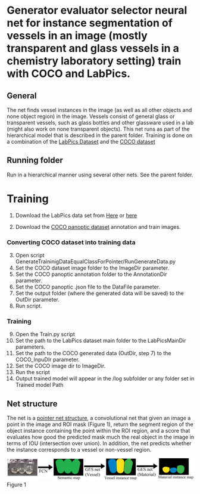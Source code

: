 ﻿# Generator evaluator selector neural net for instance segmentation of vessels in an image (mostly transparent and glass vessels in a chemistry laboratory setting) train with COCO and LabPics.


## General
The net finds vessel instances in the image  (as well as all other objects and none object region) in the image. Vessels consist of general glass or transparent vessels, such as glass bottles and other glassware used in a lab (might also work on none transparent objects). This net runs as part of the hierarchical model that is described in the parent folder. Training is done on a combination of the [LabPics Dataset](https://drive.google.com/file/d/1TZao7JDzxcJr_hMqYHLRcV2N0UHoH2c1/view?usp=sharing) and the [COCO dataset](http://cocodataset.org/#download) 


## Running folder
Run in a hierarchical manner using several other nets. See the parent folder.


# Training


1. Download the LabPics data set from [Here](https://drive.google.com/file/d/1TZao7JDzxcJr_hMqYHLRcV2N0UHoH2c1/view?usp=sharing) or [here](https://drive.google.com/file/d/1gfaM_6eZjtg7dkFShGl1gIfsXzj1KjIX/view?usp=sharing)


2. Download the [COCO panoptic dataset](http://cocodataset.org/#download) annotation and train images.
### Converting COCO dataset into training data
3. Open script GenerateTraininigDataEqualClassForPointer/RunGenerateData.py
4. Set the COCO dataset image folder to the ImageDir parameter.
5. Set the COCO panoptic annotation folder to the AnnotationDir parameter.
6. Set the COCO panoptic .json file to the DataFile parameter.
7. Set the output folder (where the generated data will be saved) to the OutDir parameter.
8. Run script. 
### Training
9. Open the Train.py script
10. Set the path to the LabPics dataset main folder to the LabPicsMainDir parameters.
11. Set the path to the COCO generated data (OutDir, step 7)  to the COCO_InpuDIr parameter.
12. Set the COCO image dir to ImageDir.
13. Run the script 
14. Output trained model will appear in the /log subfolder or any folder set in Trained model Path












## Net structure
The net is a [pointer net structure](https://arxiv.org/ftp/arxiv/papers/1902/1902.07810.pdf), a convolutional net that given an image a point in the image and ROI mask (Figure 1), return the segment region of the object instance containing the point within the ROI region, and a score that evaluates how good the predicted mask much the real object in the image in terms of IOU (intersection over union). In addition, the net predicts whether the instance corresponds to a vessel or non-vessel region.


![](/Figure1.png)
Figure 1
